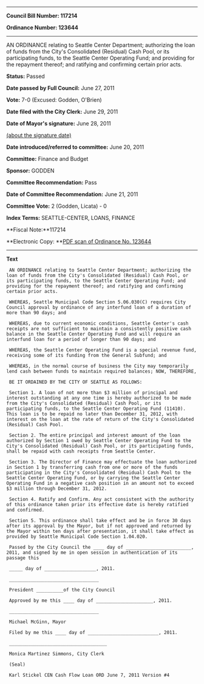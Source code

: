 

********

**Council Bill Number: 117214**
   
**Ordinance Number: 123644**
********

 AN ORDINANCE relating to Seattle Center Department; authorizing the loan of funds from the City's Consolidated (Residual) Cash Pool, or its participating funds, to the Seattle Center Operating Fund; and providing for the repayment thereof; and ratifying and confirming certain prior acts.

**Status:** Passed
   
**Date passed by Full Council:** June 27, 2011
   
**Vote:** 7-0 (Excused: Godden, O'Brien)
   
**Date filed with the City Clerk:** June 29, 2011
   
**Date of Mayor's signature:** June 28, 2011
   
[(about the signature date)](/~public/approvaldate.htm)
   
   
   
**Date introduced/referred to committee:** June 20, 2011
   
**Committee:** Finance and Budget
   
**Sponsor:** GODDEN
   
**Committee Recommendation:** Pass
   
**Date of Committee Recommendation:** June 21, 2011
   
**Committee Vote:** 2 (Godden, Licata) - 0
   
   
**Index Terms:** SEATTLE-CENTER, LOANS, FINANCE

**Fiscal Note:**117214

**Electronic Copy: **[PDF scan of Ordinance No. 123644](/~archives/Ordinances/Ord_123644.pdf)

********

**Text**
   
```
 AN ORDINANCE relating to Seattle Center Department; authorizing the loan of funds from the City's Consolidated (Residual) Cash Pool, or its participating funds, to the Seattle Center Operating Fund; and providing for the repayment thereof; and ratifying and confirming certain prior acts.

 WHEREAS, Seattle Municipal Code Section 5.06.030(C) requires City Council approval by ordinance of any interfund loan of a duration of more than 90 days; and

 WHEREAS, due to current economic conditions, Seattle Center's cash receipts are not sufficient to maintain a consistently positive cash balance in the Seattle Center Operating Fund and will require an interfund loan for a period of longer than 90 days; and

 WHEREAS, the Seattle Center Operating Fund is a special revenue fund, receiving some of its funding from the General Subfund; and

 WHEREAS, in the normal course of business the City may temporarily lend cash between funds to maintain required balances; NOW, THEREFORE,

 BE IT ORDAINED BY THE CITY OF SEATTLE AS FOLLOWS:

 Section 1. A loan of not more than $3 million of principal and interest outstanding at any one time is hereby authorized to be made from the City's Consolidated (Residual) Cash Pool, or its participating funds, to the Seattle Center Operating Fund (11410). This loan is to be repaid no later than December 31, 2012, with interest on the loan at the rate of return of the City's Consolidated (Residual) Cash Pool.

 Section 2. The entire principal and interest amount of the loan authorized by Section 1 owed by Seattle Center Operating Fund to the City's Consolidated (Residual) Cash Pool, or its participating funds, shall be repaid with cash receipts from Seattle Center.

 Section 3. The Director of Finance may effectuate the loan authorized in Section 1 by transferring cash from one or more of the funds participating in the City's Consolidated (Residual) Cash Pool to the Seattle Center Operating Fund, or by carrying the Seattle Center Operating Fund in a negative cash position in an amount not to exceed $3 million through December 31, 2012.

 Section 4. Ratify and Confirm. Any act consistent with the authority of this ordinance taken prior its effective date is hereby ratified and confirmed.

 Section 5. This ordinance shall take effect and be in force 30 days after its approval by the Mayor, but if not approved and returned by the Mayor within ten days after presentation, it shall take effect as provided by Seattle Municipal Code Section 1.04.020.

 Passed by the City Council the ____ day of ________________________, 2011, and signed by me in open session in authentication of its passage this

 _____ day of ___________________, 2011.

 _________________________________

 President __________of the City Council

 Approved by me this ____ day of _____________________, 2011.

 _________________________________

 Michael McGinn, Mayor

 Filed by me this ____ day of __________________________, 2011.

 ____________________________________

 Monica Martinez Simmons, City Clerk

 (Seal)

 Karl Stickel CEN Cash Flow Loan ORD June 7, 2011 Version #4

```
